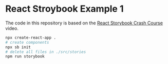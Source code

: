 # React Stroybook Example 1

The code in this repository is based on the
[React Storybook Crash Course](https://youtu.be/FUKpWgRyPlU)
video.

```bash
npx create-react-app .
# create components
npx sb init
# delete all files in ./src/stories
npm run storybook
```
